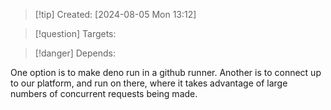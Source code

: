
>[!tip] Created: [2024-08-05 Mon 13:12]

>[!question] Targets: 

>[!danger] Depends: 

One option is to make deno run in a github runner.
Another is to connect up to our platform, and run on there, where it takes advantage of large numbers of concurrent requests being made.